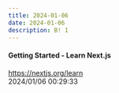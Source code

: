 ```yaml
---
title: 2024-01-06
date: 2024-01-06
description: B! 1
---
```


#### Getting Started - Learn Next.js
https://nextjs.org/learn<br>
2024/01/06 00:29:33<br>


